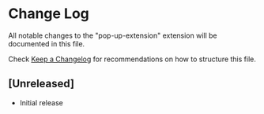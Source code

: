 # Change Log

All notable changes to the "pop-up-extension" extension will be documented in this file.

Check [Keep a Changelog](http://keepachangelog.com/) for recommendations on how to structure this file.

## [Unreleased]

- Initial release